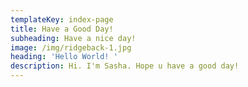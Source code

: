 ```yaml
---
templateKey: index-page
title: Have a Good Day!
subheading: Have a nice day!
image: /img/ridgeback-1.jpg
heading: 'Hello World! '
description: Hi. I'm Sasha. Hope u have a good day!
---
```


